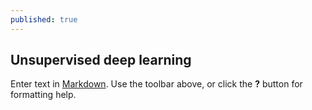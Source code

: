 ```yaml
---
published: true
---
```

## Unsupervised deep learning

Enter text in [Markdown](http://daringfireball.net/projects/markdown/). Use the toolbar above, or click the **?** button for formatting help.
